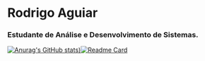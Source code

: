 # Rodrigo Aguiar
### Estudante de Análise e Desenvolvimento de Sistemas.

[![Anurag's GitHub stats](https://github-readme-stats.vercel.app/api?username=RodrigoCAguiar&count_private=true&theme=monokai&show_icons=true&))](https://github.com/anuraghazra/github-readme-stats)[![Readme Card](https://github-readme-stats.vercel.app/api/pin/?username=RodrigoCAguiar&repo=github-readme-stats&theme=monoka)](https://github.com/anuraghazra/github-readme-stats)
